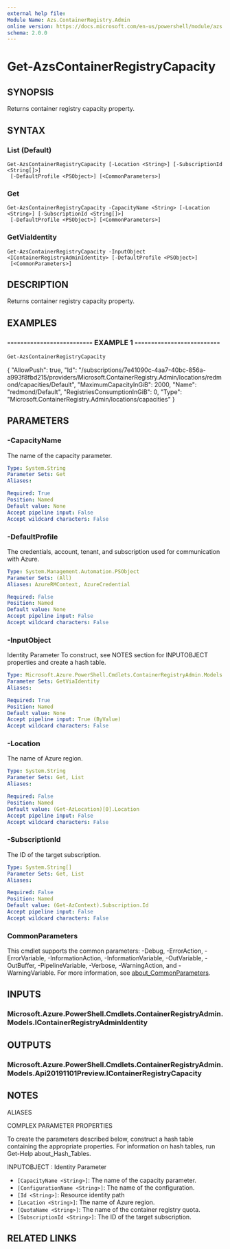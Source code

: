 ```yaml
---
external help file:
Module Name: Azs.ContainerRegistry.Admin
online version: https://docs.microsoft.com/en-us/powershell/module/azs.containerregistry.admin/get-azscontainerregistrycapacity
schema: 2.0.0
---
```


# Get-AzsContainerRegistryCapacity

## SYNOPSIS
Returns container registry capacity property.

## SYNTAX

### List (Default)
```
Get-AzsContainerRegistryCapacity [-Location <String>] [-SubscriptionId <String[]>]
 [-DefaultProfile <PSObject>] [<CommonParameters>]
```

### Get
```
Get-AzsContainerRegistryCapacity -CapacityName <String> [-Location <String>] [-SubscriptionId <String[]>]
 [-DefaultProfile <PSObject>] [<CommonParameters>]
```

### GetViaIdentity
```
Get-AzsContainerRegistryCapacity -InputObject <IContainerRegistryAdminIdentity> [-DefaultProfile <PSObject>]
 [<CommonParameters>]
```

## DESCRIPTION
Returns container registry capacity property.

## EXAMPLES

### -------------------------- EXAMPLE 1 --------------------------
```powershell
Get-AzsContainerRegistryCapacity
```

{
    "AllowPush":  true,
    "Id":  "/subscriptions/7e41090c-4aa7-40bc-856a-a993f8fbd215/providers/Microsoft.ContainerRegistry.Admin/locations/redmond/capacities/Default",
    "MaximumCapacityInGiB":  2000,
    "Name":  "redmond/Default",
    "RegistriesConsumptionInGiB":  0,
    "Type":  "Microsoft.ContainerRegistry.Admin/locations/capacities"
}

## PARAMETERS

### -CapacityName
The name of the capacity parameter.

```yaml
Type: System.String
Parameter Sets: Get
Aliases:

Required: True
Position: Named
Default value: None
Accept pipeline input: False
Accept wildcard characters: False
```

### -DefaultProfile
The credentials, account, tenant, and subscription used for communication with Azure.

```yaml
Type: System.Management.Automation.PSObject
Parameter Sets: (All)
Aliases: AzureRMContext, AzureCredential

Required: False
Position: Named
Default value: None
Accept pipeline input: False
Accept wildcard characters: False
```

### -InputObject
Identity Parameter
To construct, see NOTES section for INPUTOBJECT properties and create a hash table.

```yaml
Type: Microsoft.Azure.PowerShell.Cmdlets.ContainerRegistryAdmin.Models.IContainerRegistryAdminIdentity
Parameter Sets: GetViaIdentity
Aliases:

Required: True
Position: Named
Default value: None
Accept pipeline input: True (ByValue)
Accept wildcard characters: False
```

### -Location
The name of Azure region.

```yaml
Type: System.String
Parameter Sets: Get, List
Aliases:

Required: False
Position: Named
Default value: (Get-AzLocation)[0].Location
Accept pipeline input: False
Accept wildcard characters: False
```

### -SubscriptionId
The ID of the target subscription.

```yaml
Type: System.String[]
Parameter Sets: Get, List
Aliases:

Required: False
Position: Named
Default value: (Get-AzContext).Subscription.Id
Accept pipeline input: False
Accept wildcard characters: False
```

### CommonParameters
This cmdlet supports the common parameters: -Debug, -ErrorAction, -ErrorVariable, -InformationAction, -InformationVariable, -OutVariable, -OutBuffer, -PipelineVariable, -Verbose, -WarningAction, and -WarningVariable. For more information, see [about_CommonParameters](http://go.microsoft.com/fwlink/?LinkID=113216).

## INPUTS

### Microsoft.Azure.PowerShell.Cmdlets.ContainerRegistryAdmin.Models.IContainerRegistryAdminIdentity

## OUTPUTS

### Microsoft.Azure.PowerShell.Cmdlets.ContainerRegistryAdmin.Models.Api20191101Preview.IContainerRegistryCapacity

## NOTES

ALIASES

COMPLEX PARAMETER PROPERTIES

To create the parameters described below, construct a hash table containing the appropriate properties. For information on hash tables, run Get-Help about_Hash_Tables.


INPUTOBJECT <IContainerRegistryAdminIdentity>: Identity Parameter
  - `[CapacityName <String>]`: The name of the capacity parameter.
  - `[ConfigurationName <String>]`: The name of the configuration.
  - `[Id <String>]`: Resource identity path
  - `[Location <String>]`: The name of Azure region.
  - `[QuotaName <String>]`: The name of the container registry quota.
  - `[SubscriptionId <String>]`: The ID of the target subscription.

## RELATED LINKS

